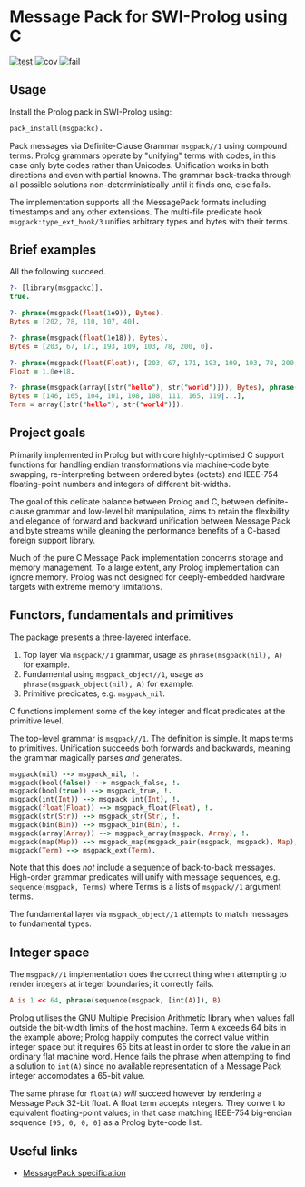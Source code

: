 # Message Pack for SWI-Prolog using C

[![test](https://github.com/royratcliffe/msgpackc-prolog/actions/workflows/test.yaml/badge.svg)](https://github.com/royratcliffe/msgpackc-prolog/actions/workflows/test.yaml)
![cov](https://shields.io/endpoint?url=https://gist.githubusercontent.com/royratcliffe/ccccef2ac1329551794f2a466ee61014/raw/cov.json)
![fail](https://shields.io/endpoint?url=https://gist.githubusercontent.com/royratcliffe/ccccef2ac1329551794f2a466ee61014/raw/fail.json)

## Usage

Install the Prolog pack in SWI-Prolog using:

```prolog
pack_install(msgpackc).
```

Pack messages via Definite-Clause Grammar `msgpack//1` using compound terms.
Prolog grammars operate by "unifying" terms with codes, in this case only byte
codes rather than Unicodes. Unification works in both directions and even with
partial knowns. The grammar back-tracks through all possible solutions
non-deterministically until it finds one, else fails.

The implementation supports all the MessagePack formats including timestamps and
any other extensions. The multi-file predicate hook `msgpack:type_ext_hook/3`
unifies arbitrary types and bytes with their terms.

## Brief examples

All the following succeed.

```prolog
?- [library(msgpackc)].
true.

?- phrase(msgpack(float(1e9)), Bytes).
Bytes = [202, 78, 110, 107, 40].

?- phrase(msgpack(float(1e18)), Bytes).
Bytes = [203, 67, 171, 193, 109, 103, 78, 200, 0].

?- phrase(msgpack(float(Float)), [203, 67, 171, 193, 109, 103, 78, 200, 0]).
Float = 1.0e+18.

?- phrase(msgpack(array([str("hello"), str("world")])), Bytes), phrase(msgpack(Term), Bytes).
Bytes = [146, 165, 104, 101, 108, 108, 111, 165, 119|...],
Term = array([str("hello"), str("world")]).
```

## Project goals

Primarily implemented in Prolog but with core highly-optimised C support
functions for handling endian transformations via machine-code byte swapping,
re-interpreting between ordered bytes (octets) and IEEE-754 floating-point
numbers and integers of different bit-widths.

The goal of this delicate balance between Prolog and C, between
definite-clause grammar and low-level bit manipulation, aims to retain
the flexibility and elegance of forward and backward unification between
Message Pack and byte streams while gleaning the performance benefits of
a C-based foreign support library.

Much of the pure C Message Pack implementation concerns storage and memory
management. To a large extent, any Prolog implementation can ignore memory.
Prolog was not designed for deeply-embedded hardware targets with extreme memory
limitations.

## Functors, fundamentals and primitives

The package presents a three-layered interface.

  1. Top layer via `msgpack//1` grammar, usage as `phrase(msgpack(nil), A)` for example.
  2. Fundamental using `msgpack_object//1`, usage as `phrase(msgpack_object(nil), A)` for example.
  3. Primitive predicates, e.g. `msgpack_nil`.

C functions implement some of the key integer and float predicates at the
primitive level.

The top-level grammar is `msgpack//1`. The definition is simple. It maps terms
to primitives. Unification succeeds both forwards and backwards, meaning the
grammar magically parses *and* generates.

```prolog
msgpack(nil) --> msgpack_nil, !.
msgpack(bool(false)) --> msgpack_false, !.
msgpack(bool(true)) --> msgpack_true, !.
msgpack(int(Int)) --> msgpack_int(Int), !.
msgpack(float(Float)) --> msgpack_float(Float), !.
msgpack(str(Str)) --> msgpack_str(Str), !.
msgpack(bin(Bin)) --> msgpack_bin(Bin), !.
msgpack(array(Array)) --> msgpack_array(msgpack, Array), !.
msgpack(map(Map)) --> msgpack_map(msgpack_pair(msgpack, msgpack), Map), !.
msgpack(Term) --> msgpack_ext(Term).
```

Note that this does _not_ include a sequence of back-to-back messages.
High-order grammar predicates will unify with message sequences, e.g.
`sequence(msgpack, Terms)` where Terms is a lists of `msgpack//1` argument
terms.

The fundamental layer via `msgpack_object//1` attempts to match messages to
fundamental types.

## Integer space

The `msgpack//1` implementation does the correct thing when attempting to render
integers at integer boundaries; it correctly fails.

```prolog
A is 1 << 64, phrase(sequence(msgpack, [int(A)]), B)
```

Prolog utilises the GNU Multiple Precision Arithmetic library when values fall
outside the bit-width limits of the host machine. Term `A` exceeds 64 bits in
the example above; Prolog happily computes the correct value within integer
space but it requires 65 bits at least in order to store the value in an
ordinary flat machine word. Hence fails the phrase when attempting to find a
solution to `int(A)` since no available representation of a Message Pack integer
accomodates a 65-bit value.

The same phrase for `float(A)` _will_ succeed however by rendering a Message
Pack 32-bit float. A float term accepts integers. They convert to equivalent
floating-point values; in that case matching IEEE-754 big-endian sequence `[95,
0, 0, 0]` as a Prolog byte-code list.

## Useful links

* [MessagePack specification](https://github.com/msgpack/msgpack/blob/master/spec.md)
